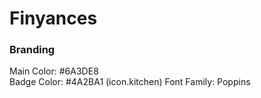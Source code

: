 # Finyances

### Branding
Main Color: #6A3DE8  
Badge Color: #4A2BA1 (icon.kitchen)
Font Family: Poppins  
